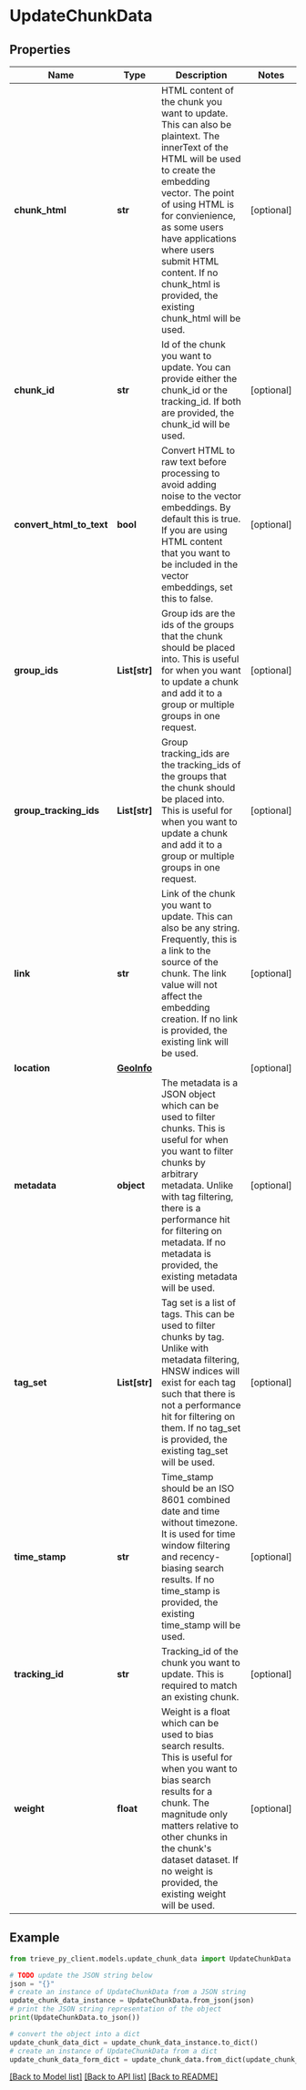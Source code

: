 # UpdateChunkData


## Properties

Name | Type | Description | Notes
------------ | ------------- | ------------- | -------------
**chunk_html** | **str** | HTML content of the chunk you want to update. This can also be plaintext. The innerText of the HTML will be used to create the embedding vector. The point of using HTML is for convienience, as some users have applications where users submit HTML content. If no chunk_html is provided, the existing chunk_html will be used. | [optional] 
**chunk_id** | **str** | Id of the chunk you want to update. You can provide either the chunk_id or the tracking_id. If both are provided, the chunk_id will be used. | [optional] 
**convert_html_to_text** | **bool** | Convert HTML to raw text before processing to avoid adding noise to the vector embeddings. By default this is true. If you are using HTML content that you want to be included in the vector embeddings, set this to false. | [optional] 
**group_ids** | **List[str]** | Group ids are the ids of the groups that the chunk should be placed into. This is useful for when you want to update a chunk and add it to a group or multiple groups in one request. | [optional] 
**group_tracking_ids** | **List[str]** | Group tracking_ids are the tracking_ids of the groups that the chunk should be placed into. This is useful for when you want to update a chunk and add it to a group or multiple groups in one request. | [optional] 
**link** | **str** | Link of the chunk you want to update. This can also be any string. Frequently, this is a link to the source of the chunk. The link value will not affect the embedding creation. If no link is provided, the existing link will be used. | [optional] 
**location** | [**GeoInfo**](GeoInfo.md) |  | [optional] 
**metadata** | **object** | The metadata is a JSON object which can be used to filter chunks. This is useful for when you want to filter chunks by arbitrary metadata. Unlike with tag filtering, there is a performance hit for filtering on metadata. If no metadata is provided, the existing metadata will be used. | [optional] 
**tag_set** | **List[str]** | Tag set is a list of tags. This can be used to filter chunks by tag. Unlike with metadata filtering, HNSW indices will exist for each tag such that there is not a performance hit for filtering on them. If no tag_set is provided, the existing tag_set will be used. | [optional] 
**time_stamp** | **str** | Time_stamp should be an ISO 8601 combined date and time without timezone. It is used for time window filtering and recency-biasing search results. If no time_stamp is provided, the existing time_stamp will be used. | [optional] 
**tracking_id** | **str** | Tracking_id of the chunk you want to update. This is required to match an existing chunk. | [optional] 
**weight** | **float** | Weight is a float which can be used to bias search results. This is useful for when you want to bias search results for a chunk. The magnitude only matters relative to other chunks in the chunk&#39;s dataset dataset. If no weight is provided, the existing weight will be used. | [optional] 

## Example

```python
from trieve_py_client.models.update_chunk_data import UpdateChunkData

# TODO update the JSON string below
json = "{}"
# create an instance of UpdateChunkData from a JSON string
update_chunk_data_instance = UpdateChunkData.from_json(json)
# print the JSON string representation of the object
print(UpdateChunkData.to_json())

# convert the object into a dict
update_chunk_data_dict = update_chunk_data_instance.to_dict()
# create an instance of UpdateChunkData from a dict
update_chunk_data_form_dict = update_chunk_data.from_dict(update_chunk_data_dict)
```
[[Back to Model list]](../README.md#documentation-for-models) [[Back to API list]](../README.md#documentation-for-api-endpoints) [[Back to README]](../README.md)


